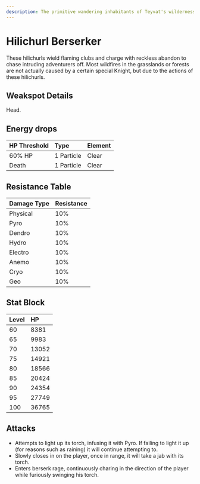```yaml
---
description: The primitive wandering inhabitants of Teyvat's wildernesses..
---
```


# Hilichurl Berserker

These hilichurls wield flaming clubs and charge with reckless abandon to chase intruding adventurers off. Most wildfires in the grasslands or forests are not actually caused by a certain special Knight, but due to the actions of these hilichurls.

## Weakspot Details

Head.

## Energy drops

| HP Threshold | Type       | Element |
| :----------- | :--------- | :------ |
| 60% HP       | 1 Particle | Clear  |
| Death        | 1 Particle | Clear  |

## Resistance Table

| Damage Type | Resistance |
| :---------- | :--------- |
| Physical    | 10%        |
| Pyro        | 10%        |
| Dendro      | 10%        |
| Hydro       | 10%        |
| Electro     | 10%        |
| Anemo       | 10%        |
| Cryo        | 10%        |
| Geo         | 10%        |

## Stat Block

| Level | HP    |
| :---- | :---- |
| 60    | 8381  |
| 65    | 9983  |
| 70    | 13052 |
| 75    | 14921 |
| 80    | 18566 |
| 85    | 20424 |
| 90    | 24354 |
| 95    | 27749 |
| 100   | 36765 |

## Attacks

* Attempts to light up its torch, infusing it with Pyro. If failing to light it up (for reasons such as raining) it will continue attempting to.
* Slowly closes in on the player, once in range, it will take a jab with its torch.
* Enters berserk rage, continuously charing in the direction of the player while furiously swinging his torch.

